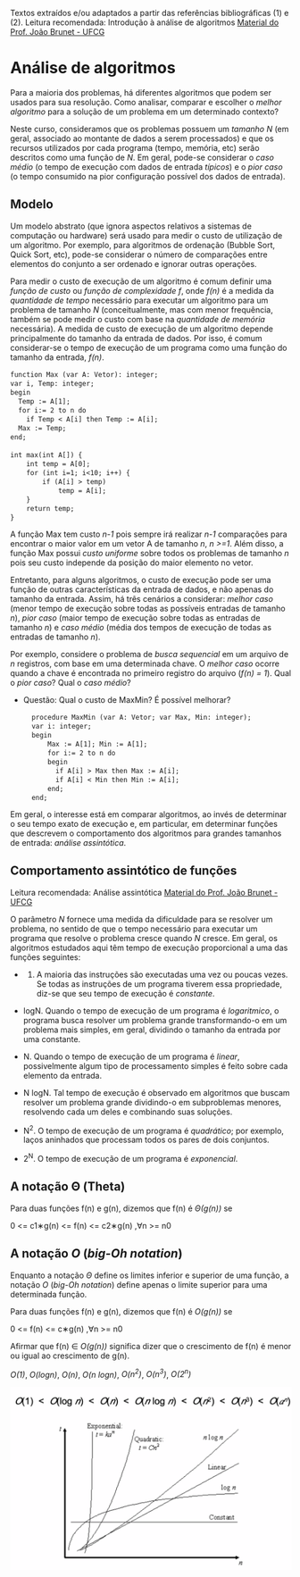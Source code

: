 Textos extraídos e/ou adaptados a partir das referências bibliográficas (1) e (2).
Leitura recomendada: Introdução à análise de algoritmos [Material do Prof. João Brunet - UFCG](https://joaoarthurbm.github.io/eda/posts/introducao-a-analise/)

# Análise de algoritmos

Para a maioria dos problemas, há diferentes algoritmos que podem ser usados para sua resolução. Como analisar, comparar e escolher o _melhor algoritmo_ para a solução de um problema em um determinado contexto? 

Neste curso, consideramos que 
os problemas possuem um _tamanho N_ (em geral, associado ao montante de dados a serem processados) e que
os recursos utilizados por cada programa (tempo, memória, etc) serão descritos como uma função de _N_. 
Em geral, pode-se considerar o _caso médio_ (o tempo de execução com dados de entrada _típicos_) 
e o _pior caso_ (o tempo consumido na pior configuração possível dos dados de entrada). 

## Modelo 

Um modelo abstrato (que ignora aspectos relativos a sistemas de computação ou hardware) será usado para medir o custo de utilização de um algoritmo.
Por exemplo, para algoritmos de ordenação (Bubble Sort, Quick Sort, etc), pode-se considerar o número de comparações entre elementos do conjunto a ser ordenado e ignorar outras operações.

Para medir o custo de execução de um algoritmo é comum definir uma 
_função de custo_ ou _função de complexidade_ _f_, 
onde _f(n)_ é a medida da _quantidade de tempo_ necessário para executar um algoritmo para um problema de tamanho _N_
(conceitualmente, mas com menor frequência, também se pode medir o custo com base na _quantidade de memória_ necessária).
A medida de custo de execução de um algoritmo depende principalmente do tamanho da entrada de dados. 
Por isso, é comum considerar-se o tempo de execução de um programa como uma função do tamanho da entrada, _f(n)_. 

    function Max (var A: Vetor): integer;
    var i, Temp: integer;
    begin 
      Temp := A[1];
      for i:= 2 to n do 
        if Temp < A[i] then Temp := A[i];
      Max := Temp;
    end;
    
    int max(int A[]) {
        int temp = A[0];
        for (int i=1; i<10; i++) {
            if (A[i] > temp) 
                temp = A[i];
        }
        return temp;
    }
    
A função Max tem custo _n-1_ 
pois sempre irá realizar _n-1_ comparações para encontrar o maior valor em um vetor A de tamanho _n_, _n >=1_. 
Além disso, a função Max possui _custo uniforme_ sobre todos os problemas de tamanho _n_ 
pois seu custo independe da posição do maior elemento no vetor.

Entretanto, para alguns algoritmos, 
o custo de execução pode ser uma função de outras características da entrada de dados, 
e não apenas do tamanho da entrada. 
Assim, há três cenários a considerar: 
_melhor caso_ (menor tempo de execução sobre todas as possíveis entradas de tamanho _n_), 
_pior caso_ (maior tempo de execução sobre todas as entradas de tamanho _n_) e 
_caso médio_ (média dos tempos de execução de todas as entradas de tamanho _n_). 

Por exemplo, considere o problema de _busca sequencial_ em um arquivo de _n_ registros, 
com base em uma determinada chave.
O _melhor caso_ ocorre quando a chave é encontrada no primeiro registro do arquivo (_f(n) = 1_). 
Qual o _pior caso_? Qual o _caso médio_?

- Questão: Qual o custo de MaxMin? É possível melhorar?

        procedure MaxMin (var A: Vetor; var Max, Min: integer);
        var i: integer;
        begin 
            Max := A[1]; Min := A[1];
            for i:= 2 to n do 
            begin
              if A[i] > Max then Max := A[i];
              if A[i] < Min then Min := A[i];
            end;
        end;
        
Em geral, o interesse está em comparar algoritmos, ao invés de determinar o seu tempo exato de execução e, em particular, em determinar funções que descrevem o comportamento dos algoritmos para grandes tamanhos de entrada: _análise assintótica_.
    
## Comportamento assintótico de funções

Leitura recomendada: Análise assintótica [Material do Prof. João Brunet - UFCG](https://joaoarthurbm.github.io/eda/posts/analise-assintotica/)

O parâmetro _N_ fornece uma medida da dificuldade para se resolver um problema, no sentido de que o tempo necessário para executar um programa que resolve o problema cresce quando _N_ cresce. Em geral, os algoritmos estudados aqui têm tempo de execução proporcional a uma das funções seguintes:

+ 1. A maioria das instruções são executadas uma vez ou poucas vezes. Se todas as instruções de um programa tiverem essa propriedade, diz-se que seu tempo de execução é _constante_.

+ logN. Quando o tempo de execução de um programa é _logaritmico_, o programa busca resolver um problema grande transformando-o em um problema mais simples, em geral, dividindo o tamanho da entrada por uma constante.

+ N. Quando o tempo de execução de um programa é _linear_, possivelmente algum tipo de processamento simples é feito sobre cada elemento da entrada.

+ N logN. Tal tempo de execução é observado em algoritmos que buscam resolver um problema grande dividindo-o em subproblemas menores, resolvendo cada um deles e combinando suas soluções.

+ N<sup>2</sup>. O tempo de execução de um programa é _quadrático_; por exemplo, laços aninhados que processam todos os pares de dois conjuntos.

+ 2<sup>N</sup>.  O tempo de execução de um programa é _exponencial_.

## A notação Θ (Theta)

Para duas funções f(n) e g(n), dizemos que f(n) é _Θ(g(n))_ se

0 <= c1∗g(n) <= f(n) <= c2∗g(n) ,∀n >= n0


## A notação _O_ (_big-Oh notation_) 

Enquanto a notação _Θ_ define os limites inferior e superior de uma função, a notação _O_ (_big-Oh notation_) 
define apenas o limite superior para uma determinada função.

Para duas funções f(n) e g(n), dizemos que f(n) é _O(g(n))_ se

0 <= f(n) <= c∗g(n) ,∀n >= n0

Afirmar que f(n) ∈ _O(g(n))_ significa dizer que o crescimento de f(n) é menor ou igual ao crescimento de g(n).

_O(1)_, 
_O(logn)_, 
_O(n)_,
_O(n logn)_,
_O(n<sup>2</sup>)_,
_O(n<sup>3</sup>)_,
_O(2<sup>n</sup>)_


![big O](../figs/bigO.png)
